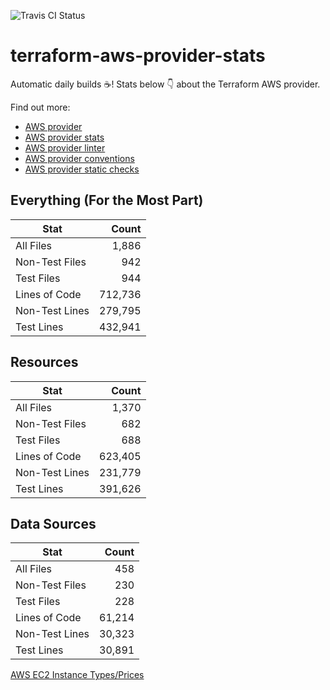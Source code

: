 ![Travis CI Status](https://travis-ci.org/YakDriver/terraform-aws-provider-stats.svg?branch=main)
# terraform-aws-provider-stats

Automatic daily builds :coffee:! Stats below :point_down: about the Terraform AWS provider.

Find out more:
* [AWS provider](https://github.com/terraform-providers/terraform-provider-aws)
* [AWS provider stats](https://github.com/YakDriver/terraform-aws-provider-stats)
* [AWS provider linter](https://github.com/terraform-providers/terraform-provider-aws/tree/master/awsproviderlint)
* [AWS provider conventions](https://github.com/YakDriver/terraform-aws-conventions)
* [AWS provider static checks](https://github.com/YakDriver/terraform-aws-provider-static-checks)



## Everything (For the Most Part)

|  Stat  |  Count  |
| ------------- | -------------: |
|  All Files  |  1,886  |
|  Non-Test Files  |  942  |
|  Test Files  |  944  |
|  Lines of Code  |  712,736  |
|  Non-Test Lines  |  279,795  |
|  Test Lines  |  432,941  |



## Resources

|  Stat  |  Count  |
| ------------- | -------------: |
|  All Files  |  1,370  |
|  Non-Test Files  |  682  |
|  Test Files  |  688  |
|  Lines of Code  |  623,405  |
|  Non-Test Lines  |  231,779  |
|  Test Lines  |  391,626  |



## Data Sources

|  Stat  |  Count  |
| ------------- | -------------: |
|  All Files  |  458  |
|  Non-Test Files  |  230  |
|  Test Files  |  228  |
|  Lines of Code  |  61,214  |
|  Non-Test Lines  |  30,323  |
|  Test Lines  |  30,891  |




[AWS EC2 Instance Types/Prices](https://github.com/YakDriver/aws-ec2-instance-types)
